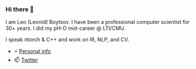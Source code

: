 ### Hi there 👋

I am Leo (Leonid) Boytsov. I have been a professional computer scientist for 30+ years. I did my pH-D mid-career @ LTI/CMU. 

I speak πtorch & C++ and work on IR, NLP, and CV.

- ⚡ [Personal info](http://searchivarius.org/about)
- 📫 [Twitter](https://twitter.com/srchvrs)

<!--
**searchivarius/searchivarius** is a ✨ _special_ ✨ repository because its `README.md` (this file) appears on your GitHub profile.

Here are some ideas to get you started:

- 🔭 I’m currently working on ...
- 🌱 I’m currently learning ...
- 👯 I’m looking to collaborate on ...
- 🤔 I’m looking for help with ...
- 💬 Ask me about ...
- 📫 How to reach me: ...
- 😄 Pronouns: ...
- ⚡ Fun fact: ...
- ![Leo's github stats](https://github-readme-stats.vercel.app/api?username=searchivarius&show_icons=true)
-->
